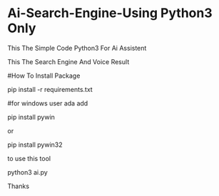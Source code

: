 # Ai-Search-Engine-Using Python3 Only

This The Simple Code Python3 For Ai Assistent
 
This The Search Engine And Voice Result


#How To Install Package 

pip install -r requirements.txt

#for windows user ada add

pip install pywin

or 

pip install pywin32

to use this tool

python3 ai.py

Thanks 
